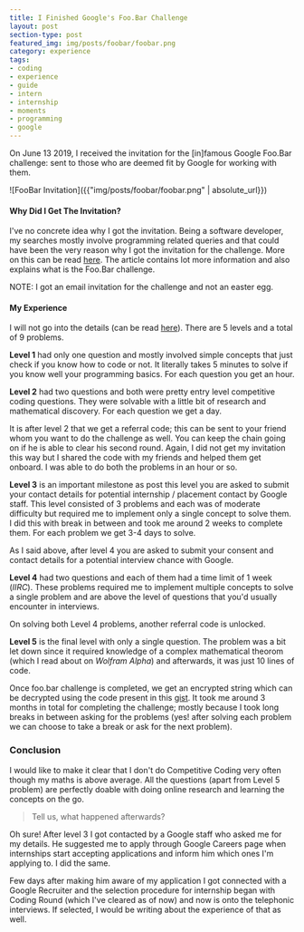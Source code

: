 ```yaml
---
title: I Finished Google's Foo.Bar Challenge
layout: post
section-type: post
featured_img: img/posts/foobar/foobar.png
category: experience
tags:
- coding
- experience
- guide
- intern
- internship
- moments
- programming
- google
---
```


On June 13 2019, I received the invitation for the [in]famous Google Foo.Bar challenge: sent to those who are deemed fit by Google for working with them.

![FooBar Invitation]({{"img/posts/foobar/foobar.png" | absolute_url}})

#### Why Did I Get The Invitation?

I've no concrete idea why I got the invitation. Being a software developer, my searches mostly involve programming related queries and that could have been the very reason why I got the invitation for the challenge. More on this can be read [here](https://www.maketecheasier.com/foobar-googles-open-secret-hiring-program/). The article contains lot more information and also explains what is the Foo.Bar challenge.

NOTE: I got an email invitation for the challenge and not an easter egg.

#### My Experience

I will not go into the details (can be read [here](https://medium.com/@avery_1242/my-experience-with-google-foobar-tips-for-tackling-googles-legendary-coding-challenge-dbc20a054e4e)). There are 5 levels and a total of 9 problems.

**Level 1** had only one question and mostly involved simple concepts that just check if you know how to code or not. It literally takes 5 minutes to solve if you know well your programming basics. For each question you get an hour.

**Level 2** had two questions and both were pretty entry level competitive coding questions. They were solvable with a little bit of research and mathematical discovery. For each question we get a day.

It is after level 2 that we get a referral code; this can be sent to your friend whom you want to do the challenge as well. You can keep the chain going on if he is able to clear his second round. Again, I did not get my invitation this way but I shared the code with my friends and helped them get onboard. I was able to do both the problems in an hour or so.

**Level 3** is an important milestone as post this level you are asked to submit your contact details  for potential internship / placement contact by Google staff. This level consisted of 3 problems and each was of moderate difficulty but required me to implement only a single concept to solve them. I did this with break in between and took me around 2 weeks to complete them. For each problem we get 3-4 days to solve.

As I said above, after level 4 you are asked to submit your consent and contact details for a potential interview chance with Google.

**Level 4** had two questions and each of them had a time limit of 1 week (*IIRC*). These problems required me to implement multiple concepts to solve a single problem and are above the level of questions that you'd usually encounter in interviews.

On solving both Level 4 problems, another referral code is unlocked.

**Level 5** is the final level with only a single question. The problem was a bit let down since it required knowledge of a complex mathematical theorom (which I read about on *Wolfram Alpha*) and afterwards, it was just 10 lines of code.

Once foo.bar challenge is completed, we get an encrypted string which can be decrypted using the code present in this [gist](https://gist.github.com/jacquerie/cfb8a56636e2b9e12f51). It took me around 3 months in total for completing the challenge; mostly because I took long breaks in between asking for the problems (yes! after solving each problem we can choose to take a break or ask for the next problem).

### Conclusion

I would like to make it clear that I don't do Competitive Coding very often though my maths is above average. All the questions (apart from Level 5 problem) are perfectly doable with doing online research and learning the concepts on the go.

> Tell us, what happened afterwards?

Oh sure! After level 3 I got contacted by a Google staff who asked me for my details. He suggested me to apply through Google Careers page when internships start accepting applications and inform him which ones I'm applying to. I did the same.

Few days after making him aware of my application I got connected with a Google Recruiter and the selection procedure for internship began with Coding Round (which I've cleared as of now) and now is onto the telephonic interviews. If selected, I would be writing about the experience of that as well.
